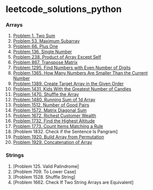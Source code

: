 # leetcode_solutions_python

### Arrays

1. [Problem 1. Two Sum](https://leetcode.com/problems/two-sum/solutions/3683749/python-code/)
2. [Problem 53. Maximum Subarray](https://leetcode.com/problems/maximum-subarray/solutions/3687362/python-code/)
3. [Problem 66. Plus One](https://leetcode.com/problems/plus-one/solutions/3679900/python-code/)
4. [Problem 136. Single Number](https://leetcode.com/problems/single-number/solutions/3679923/python-code/)
5. [Problem 238. Product of Array Except Self](https://leetcode.com/problems/product-of-array-except-self/solutions/3687371/python-code/)
6. [Problem 867. Transpose Matrix](https://leetcode.com/problems/transpose-matrix/solutions/3679951/python-code/)
7. [Problem 1295. Find Numbers with Even Number of Digits](https://leetcode.com/problems/find-numbers-with-even-number-of-digits/solutions/3683733/python-code/)
8. [Problem 1365. How Many Numbers Are Smaller Than the Current Number](https://leetcode.com/problems/how-many-numbers-are-smaller-than-the-current-number/solutions/3675363/python-code/)
9. [Problem 1389. Create Target Array in the Given Order](https://leetcode.com/problems/create-target-array-in-the-given-order/solutions/3679965/python-code/)
10. [Problem 1431. Kids With the Greatest Number of Candies](https://leetcode.com/problems/kids-with-the-greatest-number-of-candies/solutions/3675331/python-code/)
11. [Problem 1470. Shuffle the Array](https://leetcode.com/problems/shuffle-the-array/solutions/3675326/python-code/)
12. [Problem 1480. Running Sum of 1d Array](https://leetcode.com/problems/running-sum-of-1d-array/solutions/3673675/pyhton-code/)
13. [Problem 1512. Number of Good Pairs](https://leetcode.com/problems/number-of-good-pairs/solutions/3675338/python-code/)
14. [Problem 1572. Matrix Diagonal Sum](https://leetcode.com/problems/matrix-diagonal-sum/solutions/3683786/python-code/)
15. [Problem 1672. Richest Customer Wealth](https://leetcode.com/problems/richest-customer-wealth/solutions/3675316/python-code/)
16. [Problem 1732. Find the Highest Altitude](https://leetcode.com/problems/find-the-highest-altitude/solutions/3683801/python-code/)
17. [Problem 1773. Count Items Matching a Rule](https://leetcode.com/problems/count-items-matching-a-rule/solutions/3683818/python-code/)
18. [Problem 1832. Check if the Sentence Is Pangram]
19. [Problem 1920. Build Array from Permutation](https://leetcode.com/problems/build-array-from-permutation/solutions/3673626/python-code/)
20. [Problem 1929. Concatenation of Array](https://leetcode.com/problems/concatenation-of-array/solutions/3673640/python-code-with-simple-addittion/)


### Strings

1. [Problem 125. Valid Palindrome]
2. [Problem 709. To Lower Case]
3. [Problem 1528. Shuffle String]
4. [Problem 1662. Check If Two String Arrays are Equivalent]

